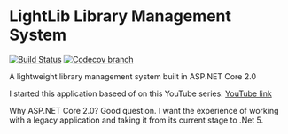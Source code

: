 # LightLib Library Management System

[![Build Status](https://travis-ci.org/wesdoyle/library-management-system.svg?branch=master)](https://travis-ci.org/wesdoyle/library-management-system) [![Codecov branch](https://img.shields.io/codecov/c/github/wesdoyle/library-management-system/master.svg?style=flat)](https://codecov.io/gh/wesdoyle/library-management-system)



A lightweight library management system built in ASP.NET Core 2.0

I started this application baseed of on this YouTube series: [YouTube link](https://www.youtube.com/watch?v=WTVcLFTgDqs)


Why ASP.NET Core 2.0? Good question. I want the experience of working with a legacy application and taking it from its current stage to .Net 5.
